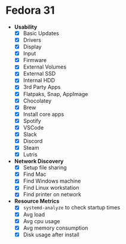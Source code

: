 # Fedora 31

- **Usability**
  - [x]  Basic Updates
  - [x]  Drivers
    - [x]  Display
    - [x]  Input
    - [x]  Firmware
  - [x]  External Volumes
    - [x]  External SSD
    - [x]  Internal HDD
  - [x]  3rd Party Apps
    - [x]  Flatpaks, Snap, AppImage
    - [x]  Chocolatey
    - [x]  Brew
  - [x]  Install core apps
    - [x]  Spotify
    - [x]  VSCode
    - [x]  Slack
    - [x]  Discord
    - [x]  Steam
    - [x]  Lutris
- **Network Discovery**
  - [x]  Setup file sharing
  - [x]  Find Mac
  - [x]  Find Windows machine
  - [x]  Find Linux workstation
  - [x]  Find printer on network
- **Resource Metrics**
  - [x]  `systemd-analyze` to check startup times
  - [x]  Avg load
  - [x]  Avg cpu usage
  - [x]  Avg memory consumption
  - [x]  Disk usage after install
